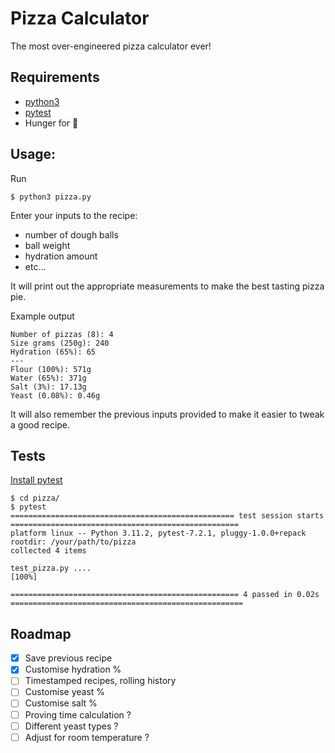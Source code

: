 # Pizza Calculator

The most over-engineered pizza calculator ever!

## Requirements
* [python3](https://www.python.org/downloads/)
* [pytest](https://docs.pytest.org/en/7.4.x/contents.html)
* Hunger for 🍕

## Usage:

Run

```
$ python3 pizza.py
```

Enter your inputs to the recipe:
 * number of dough balls
 * ball weight
 * hydration amount
 * etc...

It will print out the appropriate measurements to make the best tasting pizza pie.

Example output

```
Number of pizzas (8): 4
Size grams (250g): 240
Hydration (65%): 65
---
Flour (100%): 571g
Water (65%): 371g
Salt (3%): 17.13g
Yeast (0.08%): 0.46g
```

It will also remember the previous inputs provided to make it easier to tweak a good recipe.

## Tests

[Install pytest](https://docs.pytest.org/en/7.4.x/getting-started.html#getstarted)
```
$ cd pizza/
$ pytest
================================================== test session starts ===================================================
platform linux -- Python 3.11.2, pytest-7.2.1, pluggy-1.0.0+repack
rootdir: /your/path/to/pizza
collected 4 items                                                                                                        

test_pizza.py ....                                                                                                 [100%]

=================================================== 4 passed in 0.02s ====================================================
```

## Roadmap

- [x] Save previous recipe 
- [x] Customise hydration %
- [ ] Timestamped recipes, rolling history
- [ ] Customise yeast %
- [ ] Customise salt %
- [ ] Proving time calculation ?
- [ ] Different yeast types ?
- [ ] Adjust for room temperature ?
